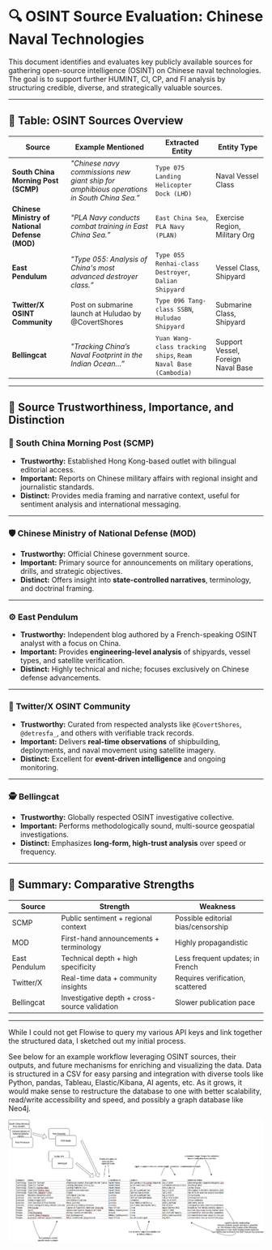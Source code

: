 # 🔍 OSINT Source Evaluation: Chinese Naval Technologies

This document identifies and evaluates key publicly available sources for gathering open-source intelligence (OSINT) on Chinese naval technologies. The goal is to support further HUMINT, CI, CP, and FI analysis by structuring credible, diverse, and strategically valuable sources.

---

## 📌 Table: OSINT Sources Overview

| Source | Example Mentioned | Extracted Entity | Entity Type |
|--------|--------------------|------------------|-------------|
| **South China Morning Post (SCMP)** | *"Chinese navy commissions new giant ship for amphibious operations in South China Sea.”* | `Type 075 Landing Helicopter Dock (LHD)` | Naval Vessel Class |
| **Chinese Ministry of National Defense (MOD)** | *"PLA Navy conducts combat training in East China Sea.”* | `East China Sea`, `PLA Navy (PLAN)` | Exercise Region, Military Org |
| **East Pendulum** | *"Type 055: Analysis of China's most advanced destroyer class.”* | `Type 055 Renhai-class Destroyer`, `Dalian Shipyard` | Vessel Class, Shipyard |
| **Twitter/X OSINT Community** | Post on submarine launch at Huludao by @CovertShores | `Type 096 Tang-class SSBN`, `Huludao Shipyard` | Submarine Class, Shipyard |
| **Bellingcat** | *"Tracking China’s Naval Footprint in the Indian Ocean…”* | `Yuan Wang-class tracking ships`, `Ream Naval Base (Cambodia)` | Support Vessel, Foreign Naval Base |

---

## 🧠 Source Trustworthiness, Importance, and Distinction

### 📰 South China Morning Post (SCMP)
- **Trustworthy:** Established Hong Kong-based outlet with bilingual editorial access.
- **Important:** Reports on Chinese military affairs with regional insight and journalistic standards.
- **Distinct:** Provides media framing and narrative context, useful for sentiment analysis and international messaging.

---

### 🛡️ Chinese Ministry of National Defense (MOD)
- **Trustworthy:** Official Chinese government source.
- **Important:** Primary source for announcements on military operations, drills, and strategic objectives.
- **Distinct:** Offers insight into **state-controlled narratives**, terminology, and doctrinal framing.

---

### ⚙️ East Pendulum
- **Trustworthy:** Independent blog authored by a French-speaking OSINT analyst with a focus on China.
- **Important:** Provides **engineering-level analysis** of shipyards, vessel types, and satellite verification.
- **Distinct:** Highly technical and niche; focuses exclusively on Chinese defense advancements.

---

### 📡 Twitter/X OSINT Community
- **Trustworthy:** Curated from respected analysts like `@CovertShores`, `@detresfa_`, and others with verifiable track records.
- **Important:** Delivers **real-time observations** of shipbuilding, deployments, and naval movement using satellite imagery.
- **Distinct:** Excellent for **event-driven intelligence** and ongoing monitoring.

---

### 🕵️ Bellingcat
- **Trustworthy:** Globally respected OSINT investigative collective.
- **Important:** Performs methodologically sound, multi-source geospatial investigations.
- **Distinct:** Emphasizes **long-form, high-trust analysis** over speed or frequency.

---

## 🧭 Summary: Comparative Strengths

| Source      | Strength                                 | Weakness                            |
|-------------|------------------------------------------|-------------------------------------|
| SCMP        | Public sentiment + regional context      | Possible editorial bias/censorship  |
| MOD         | First-hand announcements + terminology   | Highly propagandistic               |
| East Pendulum | Technical depth + high specificity       | Less frequent updates; in French    |
| Twitter/X   | Real-time data + community insights      | Requires verification, scattered    |
| Bellingcat  | Investigative depth + cross-source validation | Slower publication pace             |

---

While I could not get Flowise to query my various API keys and link together the structured data, I sketched out my initial process.

See below for an example workflow leveraging OSINT sources, their outputs, and future mechanisms for enriching and visualizing the data. Data is structured in a CSV for easy parsing and integration with diverse tools like Python, pandas, Tableau, Elastic/Kibana, AI agents, etc. As it grows, it would make sense to restructure the database to one with better scalability, read/write accessibility and speed, and possibly a graph database like Neo4j.

![osint](osint.png)

